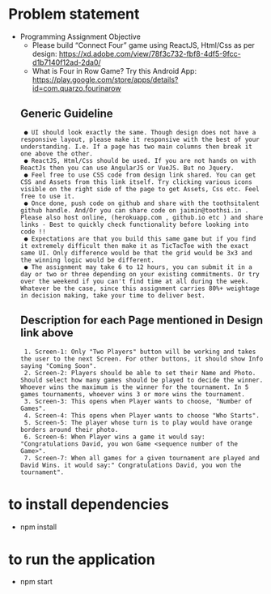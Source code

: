 # Problem statement
 - Programming Assignment Objective
    - Please build “Connect Four” game using ReactJS, Html/Css as per design: https://xd.adobe.com/view/78f3c732-fbf8-4df5-9fcc-d1b7140f12ad-2da0/
    - What is Four in Row Game? Try this Android App: https://play.google.com/store/apps/details?id=com.quarzo.fourinarow
    ## Generic Guideline
        ● UI should look exactly the same. Though design does not have a responsive layout, please make it responsive with the best of your understanding. I.e. If a page has two main columns then break it one above the other.
        ● ReactJS, Html/Css should be used. If you are not hands on with ReactJs then you can use AngularJS or VueJS. But no Jquery.
        ● Feel free to use CSS code from design link shared. You can get CSS and Assets from this link itself. Try clicking various icons visible on the right side of the page to get Assets, Css etc. Feel free to use it.
        ● Once done, push code on github and share with the toothsitalent github handle. And/Or you can share code on jaimin@toothsi.in . Please also host online, (herokuapp.com , github.io etc ) and share links - Best to quickly check functionality before looking into code !!
        ● Expectations are that you build this same game but if you find it extremely difficult then make it as TicTacToe with the exact same UI. Only difference would be that the grid would be 3x3 and the winning logic would be different.
        ● The assignment may take 6 to 12 hours, you can submit it in a day or two or three depending on your existing commitments. Or try over the weekend if you can't find time at all during the week. Whatever be the case, since this assignment carries 80%+ weightage in decision making, take your time to deliver best.
    ## Description for each Page mentioned in Design link above
        1. Screen-1: Only "Two Players" button will be working and takes the user to the next Screen. For other buttons, it should show Info saying "Coming Soon".
        2. Screen-2: Players should be able to set their Name and Photo. Should select how many games should be played to decide the winner. Whoever wins the maximum is the winner for the tournament. In 5 games tournaments, whoever wins 3 or more wins the tournament.
        3. Screen-3: This opens when Player wants to choose, "Number of Games".
        4. Screen-4: This opens when Player wants to choose "Who Starts".
        5. Screen-5: The player whose turn is to play would have orange borders around their photo.
        6. Screen-6: When Player wins a game it would say: "Congratulations David, you won Game <sequence number of the Game>".
        7. Screen-7: When all games for a given tournament are played and David Wins. it would say:" Congratulations David, you won the tournament".
# to install dependencies
 - npm install

 # to run the application
  - npm start
